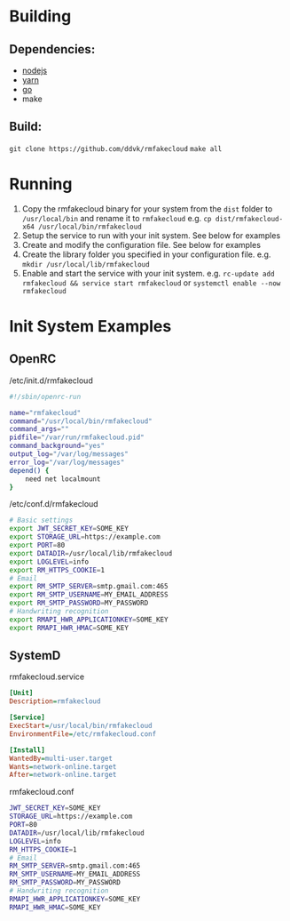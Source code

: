 Building
========

Dependencies:
-------------

* [nodejs](https://nodejs.org)
* [yarn](https://yarnpkg.com/)
* [go](https://go.dev/)
* make

Build:
------

`git clone https://github.com/ddvk/rmfakecloud`
`make all`

Running
=======

1. Copy the rmfakecloud binary for your system from the `dist` folder to `/usr/local/bin` and rename it to `rmfakecloud` e.g. `cp dist/rmfakecloud-x64 /usr/local/bin/rmfakecloud`
2. Setup the service to run with your init system. See below for examples
3. Create and modify the configuration file. See below for examples
4. Create the library folder you specified in your configuration file. e.g. `mkdir /usr/local/lib/rmfakecloud`
5. Enable and start the service with your init system.
   e.g. `rc-update add rmfakecloud && service start rmfakecloud` or `systemctl enable --now rmfakecloud`


Init System Examples
====================

OpenRC
------
/etc/init.d/rmfakecloud
```sh
#!/sbin/openrc-run

name="rmfakecloud"
command="/usr/local/bin/rmfakecloud"
command_args=""
pidfile="/var/run/rmfakecloud.pid"
command_background="yes"
output_log="/var/log/messages"
error_log="/var/log/messages"
depend() {
    need net localmount
}
```
/etc/conf.d/rmfakecloud
```sh
# Basic settings
export JWT_SECRET_KEY=SOME_KEY
export STORAGE_URL=https://example.com
export PORT=80
export DATADIR=/usr/local/lib/rmfakecloud
export LOGLEVEL=info
export RM_HTTPS_COOKIE=1
# Email
export RM_SMTP_SERVER=smtp.gmail.com:465
export RM_SMTP_USERNAME=MY_EMAIL_ADDRESS
export RM_SMTP_PASSWORD=MY_PASSWORD
# Handwriting recognition
export RMAPI_HWR_APPLICATIONKEY=SOME_KEY
export RMAPI_HWR_HMAC=SOME_KEY
```

SystemD
-------
rmfakecloud.service
```ini
[Unit]
Description=rmfakecloud

[Service]
ExecStart=/usr/local/bin/rmfakecloud
EnvironmentFile=/etc/rmfakecloud.conf

[Install]
WantedBy=multi-user.target
Wants=network-online.target
After=network-online.target
```
rmfakecloud.conf
```sh
JWT_SECRET_KEY=SOME_KEY
STORAGE_URL=https://example.com
PORT=80
DATADIR=/usr/local/lib/rmfakecloud
LOGLEVEL=info
RM_HTTPS_COOKIE=1
# Email
RM_SMTP_SERVER=smtp.gmail.com:465
RM_SMTP_USERNAME=MY_EMAIL_ADDRESS
RM_SMTP_PASSWORD=MY_PASSWORD
# Handwriting recognition
RMAPI_HWR_APPLICATIONKEY=SOME_KEY
RMAPI_HWR_HMAC=SOME_KEY
```

